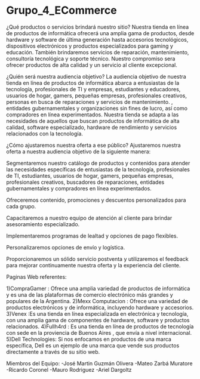 # Grupo_4_ECommerce

¿Qué productos o servicios brindará nuestro sitio?
Nuestra tienda en línea de productos de informática ofrecerá una amplia gama de productos, desde hardware y software de última generación hasta accesorios tecnológicos, dispositivos electrónicos y productos especializados para gaming y educación. También brindaremos servicios de reparación, mantenimiento, consultoría tecnológica y soporte técnico. Nuestro compromiso sera ofrecer productos de alta calidad y un servicio al cliente excepcional.

¿Quién será nuestra audiencia objetivo?
La audiencia objetivo de nuestra tienda en línea de productos de informática abarca a entusiastas de la tecnología, profesionales de TI y empresas, estudiantes y educadores, usuarios de hogar, gamers, pequeñas empresas, profesionales creativos, personas en busca de reparaciones y servicios de mantenimiento. , entidades gubernamentales y organizaciones sin fines de lucro, así como compradores en línea experimentados. Nuestra tienda se adapta a las necesidades de aquellos que buscan productos de informática de alta calidad, software especializado, hardware de rendimiento y servicios relacionados con la tecnología.


¿Cómo ajustaremos nuestra oferta a ese público?
Ajustaremos nuestra oferta a nuestra audiencia objetivo de la siguiente manera:

Segmentaremos nuestro catálogo de productos y contenidos para atender las necesidades específicas de entusiastas de la tecnología, profesionales de TI, estudiantes, usuarios de hogar, gamers, pequeñas empresas, profesionales creativos, buscadores de reparaciones, entidades gubernamentales y compradores en línea experimentados.

Ofreceremos contenido, promociones y descuentos personalizados para cada grupo.

Capacitaremos a nuestro equipo de atención al cliente para brindar asesoramiento especializado.

Implementaremos programas de lealtad y opciones de pago flexibles.

Personalizaremos opciones de envío y logística.

Proporcionaremos un sólido servicio postventa y utilizaremos el feedback para mejorar continuamente nuestra oferta y la experiencia del cliente.


Paginas Web referentes:

1)CompraGamer :  Ofrece una amplia variedad de productos de informática y es una de las plataformas de comercio electrónico más grandes y populares de la Argentina.
2)Mexx Computacion : Ofrece una variedad de productos electrónicos y de informática, incluyendo hardware y accesorios.
3)Venex :Es una tienda en línea especializada en electrónica y tecnología, con una amplia gama de componentes de hardware, software y productos relacionados.
4)Fullh4rd :   Es una tienda en línea de productos de tecnología con sede en la proviencia de Buenos Aires , que envía a nivel internacional.  
5)Dell Technologies:   Si nos enfocamos en productos de una marca específica, Dell es un ejemplo de una marca que vende sus productos directamente a través de su sitio web.

Miembros del Equipo:
-José Martin Guzmán Olivera
-Mateo Zarbá Muratore
-Ricardo Coronel
-Mauro Rodriguez
-Ariel Dargoltz

